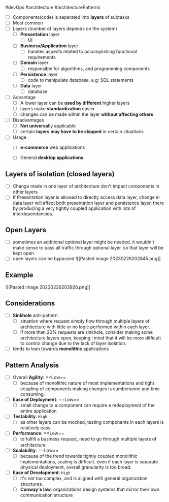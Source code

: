 #devOps #architecture #architecturePatterns
- [ ] Components(code) is separated into **layers** of subtasks
- [ ] Most common
- [ ] Layers (number of layers depends on the system)
	- [ ] **Presentation** layer
		- [ ] UI
	- [ ] **Business/Application** layer
		- [ ] handles aspects related to accomplishing functional requirements
	- [ ] **Domain** layer
		- [ ] responsible for algorithms, and programming components
	- [ ] **Persistence** layer
		- [ ] code to manipulate database. e.g: SQL statements
	- [ ] **Data** layer
    	- [ ] database
- [ ] Advantage
	- [ ] A lower layer can be **used by different** higher layers
	- [ ] layers make **standardization** easier
	- [ ] changes can be made within the layer **without affecting others**
- [ ] Disadvantages
	- [ ] **Not universal**ly applicable
	- [ ] certain **layers may have to be skipped** in certain situations
- [ ] Usage
	- [ ] **e-commerce** web applications
	- [ ] General **desktop applications**


## Layers of isolation (closed layers)
- [ ] Change made in one layer of architecture don't impact components in other layers
- [ ] If Presentation layer is allowed to directly access data layer, change in data layer will affect both presentation layer and persistence layer, there by producing a very tightly coupled application with lots of interdependencies.

## Open Layers
- [ ] sometimes an additional optional layer might be needed. it wouldn't make sense to pass all traffic through optional layer. so that layer will be kept open.
- [ ] open layers can be bypassed
![[Pasted image 20230226202845.png]]

## Example
![[Pasted image 20230226203926.png]]

## Considerations
- [ ] **Sinkhole** anti-pattern
    - [ ] situation where request simply flow through multiple layers of architecture with little or no logic performed within each layer.
    - [ ] if more than 20% requests are sinkhole, consider making some architecture layers open, keeping i mind that it will be more difficult to control change due to the lack of layer isolation.
- [ ] tends to lean towards **monolithic** applications

## Pattern Analysis
- [ ] Overall **Agility**: ==Low==
    - [ ] because of monolithic nature of most implementations and tight coupling of components making changes is cumbersome and time consuming.
- [ ] **Ease of Deployment**: ==Low==
    - [ ] small change to a component can require a redeployment of the entire application
- [ ] **Testability**: `High`
    - [ ] as other layers can be mocked, testing components in each layers is relatively easy
- [ ] **Performance**: ==Low==
    - [ ] to fulfill a business request, need to go through multiple layers of architecture
- [ ] **Scalability**: ==Low==
    - [ ] because of the trend towards tightly coupled monolithic implementations, scaling is difficult. even if each layer is separate physical deployment, overall granularity is too broad.
- [ ] **Ease of Development**: `High`
    - [ ] it's not too complex, and is aligned with general organization structures. 
    - [ ] **Conway's law**: organizations design systems that mirror their own communication structure
